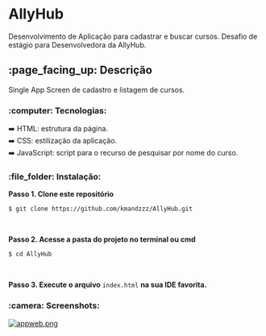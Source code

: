# AllyHub
Desenvolvimento de Aplicação para cadastrar e buscar cursos. Desafio de estágio para Desenvolvedora da AllyHub.

<h2>:page_facing_up: Descrição</h2>
<p>Single App Screen de cadastro e listagem de cursos.</p>

<h3>:computer: Tecnologias:</h3>

:arrow_right: HTML: estrutura da página. <br>
:arrow_right: CSS: estilização da aplicação.<br>
:arrow_right: JavaScript: script para o recurso de pesquisar por nome do curso.

<h3>:file_folder: Instalação:</h3>

__Passo 1. Clone este repositório__ <br>
 <pre><code>$ git clone https://github.com/kmandzzz/AllyHub.git</code></pre><br>

__Passo 2. Acesse a pasta do projeto no terminal ou cmd__ <br>
 <pre><code>$ cd AllyHub</code></pre><br>

__Passo 3. Execute o arquivo__ <code>index.html</code> __na sua IDE favorita.__<br>
 
 <h3>:camera: Screenshots:</h3>
 
 [![appweb.png](https://i.postimg.cc/zXCr4v2s/appweb.png)](https://postimg.cc/gn2QZzWs)
